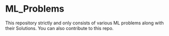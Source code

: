 # ML_Problems
This repository strictly and only consists of various ML problems along with their Solutions. You can also contribute to this repo.
